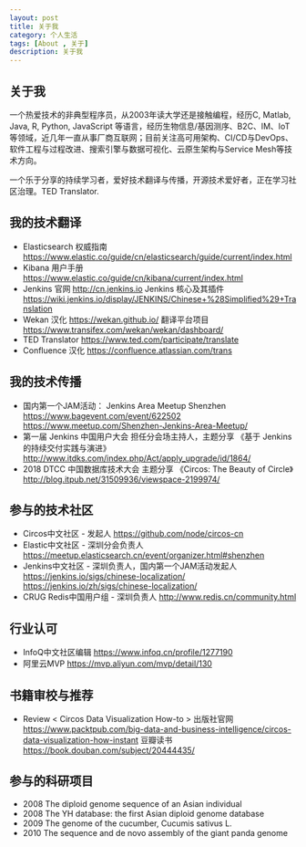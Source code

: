 ```yaml
---
layout: post
title: 关于我
category: 个人生活
tags: [About , 关于]
description: 关于我
---
```


## 关于我
一个热爱技术的非典型程序员，从2003年读大学还是接触编程，经历C, Matlab, Java, R, Python, JavaScript 等语言，经历生物信息/基因测序、B2C、IM、IoT等领域，近几年一直从事厂商互联网；目前关注高可用架构、CI/CD与DevOps、软件工程与过程改进、搜索引擎与数据可视化、云原生架构与Service Mesh等技术方向。

一个乐于分享的持续学习者，爱好技术翻译与传播，开源技术爱好者，正在学习社区治理。TED Translator.


## 我的技术翻译
* Elasticsearch 权威指南 https://www.elastic.co/guide/cn/elasticsearch/guide/current/index.html 
* Kibana 用户手册 https://www.elastic.co/guide/cn/kibana/current/index.html 
* Jenkins 官网  http://cn.jenkins.io  Jenkins 核心及其插件 https://wiki.jenkins.io/display/JENKINS/Chinese+%28Simplified%29+Translation 
* Wekan 汉化 https://wekan.github.io/    翻译平台项目 https://www.transifex.com/wekan/wekan/dashboard/ 
* TED Translator   https://www.ted.com/participate/translate
* Confluence 汉化  https://confluence.atlassian.com/trans 

## 我的技术传播 
* 国内第一个JAM活动： Jenkins Area Meetup Shenzhen https://www.bagevent.com/event/622502  https://www.meetup.com/Shenzhen-Jenkins-Area-Meetup/ 
* 第一届 Jenkins 中国用户大会 担任分会场主持人，主题分享 《基于 Jenkins 的持续交付实践与演进》http://www.itdks.com/index.php/Act/apply_upgrade/id/1864/
* 2018 DTCC 中国数据库技术大会 主题分享 《Circos: The Beauty of Circle》 http://blog.itpub.net/31509936/viewspace-2199974/

## 参与的技术社区
* Circos中文社区 - 发起人 https://github.com/node/circos-cn 
* Elastic中文社区 - 深圳分会负责人  https://meetup.elasticsearch.cn/event/organizer.html#shenzhen 
* Jenkins中文社区 - 深圳负责人，国内第一个JAM活动发起人 https://jenkins.io/sigs/chinese-localization/  https://jenkins.io/zh/sigs/chinese-localization/ 
* CRUG Redis中国用户组 - 深圳负责人 http://www.redis.cn/community.html

## 行业认可 
* InfoQ中文社区编辑 https://www.infoq.cn/profile/1277190 
* 阿里云MVP https://mvp.aliyun.com/mvp/detail/130 


## 书籍审校与推荐
* Review < Circos Data Visualization How-to > 
  出版社官网 https://www.packtpub.com/big-data-and-business-intelligence/circos-data-visualization-how-instant
  豆瓣读书 https://book.douban.com/subject/20444435/


## 参与的科研项目 
* 2008 The diploid genome sequence of an Asian individual 
* 2008 The YH database: the first Asian diploid genome database
* 2009 The genome of the cucumber, Cucumis sativus L.
* 2010 The sequence and de novo assembly of the giant panda genome 


